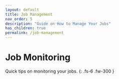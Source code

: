 ```yaml
---
layout: default
title: Job Management
nav_order: 5
description: "Guide on How to Manage Your Jobs"
has_children: true
permalink: /job-management
---
```

# Job Monitoring

Quick tips on monitoring your jobs.
{: .fs-6 .fw-300 }
